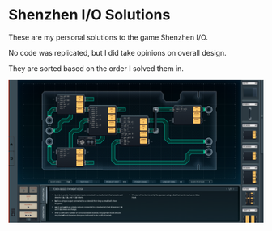# Shenzhen I/O Solutions

These are my personal solutions to the game Shenzhen I/O.

No code was replicated, but I did take opinions on overall design.

They are sorted based on the order I solved them in.

![Image of Solution](https://github.com/VexToska/Shenzhen-Solutions/blob/master/13.%20Token-Based%20Payment%20Kiosk.png)